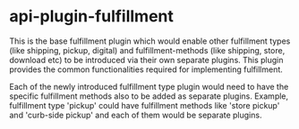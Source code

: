 # api-plugin-fulfillment

This is the base fulfillment plugin which would enable other fulfillment types (like shipping, pickup, digital) and fulfillment-methods (like shipping, store, download etc) to be introduced via their own separate plugins. This plugin provides the common functionalities required for implementing fulfillment.

Each of the newly introduced fulfillment type plugin would need to have the specific fulfillment methods also to be added as separate plugins. Example, fulfillment type 'pickup' could have fulfillment methods like 'store pickup' and 'curb-side pickup' and each of them would be separate plugins.